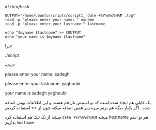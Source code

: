 ```script
#!/bin/bash

OUTPUT="/home/ubuntu/scripts/script1_`date +%Y%m%d%H%M`.log"
read -p "please enter your name: " myname
read -p "please enter your lastname:" lastname

echo "$myname $lastname" >> $OUTPUT
echo "your name is $myname $lastname"
```
اجرا 

./script


نتیجه:

please enter your name: sadegh

please enter your lastname: yaghoubi

your name is sadegh yaghoubi


 یک فایلی هم ایجاد شده است که تو اسمش تاریخم هست و این اطلاعات بهش اضافه شده .
اگر یکبار دیگه هم بزنم میره زیر همین اضافه میکنه چون از << استفاده کردیم

میشه از بک تیک هم استفاده کرد `date +%Y%m%d%H%M`
میشه hostname هم تو اسم بذاریم `hostname`
 

